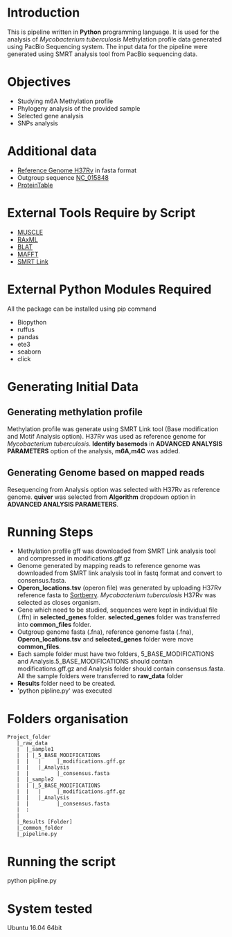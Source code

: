 # Introduction

This is pipeline written in **Python** programming language. It is used for the analysis of *Mycobacterium tuberculosis* Methylation profile data generated using PacBio Sequencing system. The input data for the pipeline were generated using SMRT analysis tool from PacBio sequencing data.

# Objectives

- Studying m6A Methylation profile
- Phylogeny analysis of the provided sample
- Selected gene analysis
- SNPs analysis

# Additional data

- [Reference Genome H37Rv](ftp://ftp.ncbi.nlm.nih.gov/genomes/all/GCF/000/195/955/GCF_000195955.2_ASM19595v2/GCF_000195955.2_ASM19595v2_genomic.fna.gz) in fasta format
- Outgroup sequence [NC_015848](https://www.ncbi.nlm.nih.gov/genome/?term=NC_015848)
- [ProteinTable](https://www.ncbi.nlm.nih.gov/genome/proteins/166?genome_assembly_id=159857)

# External Tools Require by Script
- [MUSCLE](https://www.drive5.com/muscle/)
- [RAxML](https://sco.h-its.org/exelixis/web/software/raxml/)
- [BLAT](http://hgdownload.cse.ucsc.edu/admin/exe/linux.x86_64/blat/)
- [MAFFT](https://mafft.cbrc.jp/alignment/software/)
- [SMRT Link](https://www.pacb.com/support/software-downloads/)


# External  Python Modules  Required

All the package can be installed using pip command

- Biopython
- ruffus
- pandas
- ete3
- seaborn
- click

# Generating Initial Data

## Generating methylation profile

Methylation profile was generate using SMRT Link tool (Base modification and Motif Analysis option). H37Rv was used as reference genome for  *Mycobacterium tuberculosis*.
**Identify basemods** in **ADVANCED ANALYSIS PARAMETERS** option of the analysis, **m6A,m4C** was added.

## Generating Genome based on mapped reads

Resequencing from Analysis option was selected with H37Rv as reference genome. **quiver** was selected from **Algorithm** dropdown option in **ADVANCED ANALYSIS PARAMETERS**.

# Running Steps

- Methylation profile gff was downloaded from SMRT Link analysis tool and compressed in modifications.gff.gz
- Genome generated by mapping reads to reference genome was downloaded from SMRT link analysis tool in fastq format and convert to consensus.fasta.
- __Operon_locations.tsv__ (operon file) was generated by uploading H37Rv reference fasta to [Sortberry](http://www.softberry.com/berry.phtml?topic=fgenesb&group=programs&subgroup=gfindb). _Mycobacterium tuberculosis_ H37Rv was selected as closes organism.
- Gene which need to be  studied, sequences were kept in individual file (.ffn) in __selected_genes__ folder. __selected_genes__ folder was transferred into __common_files__ folder.
- Outgroup genome fasta (.fna), reference genome fasta (.fna), __Operon_locations.tsv__ and __selected_genes__ folder were move __common_files__.
- Each sample folder must have two folders, 5_BASE_MODIFICATIONS and Analysis.5_BASE_MODIFICATIONS should contain modifications.gff.gz and Analysis folder should contain consensus.fasta. All the sample folders were transferred to __raw_data__ folder
- __Results__ folder need to be created.
- 'python pipline.py' was executed


# Folders organisation
```
Project_folder
   |_raw_data
   |  |_sample1
   |  |	|_5_BASE_MODIFICATIONS
   |  |   |		|_modifications.gff.gz
   |  |   |_Analysis
   |  |   		|_consensus.fasta
   |  |_sample2
   |  |	|_5_BASE_MODIFICATIONS
   |  |   |		|_modifications.gff.gz
   |  |   |_Analysis
   |  |   		|_consensus.fasta
   |  :
   |
   |_Results [Folder]
   |_common_folder
   |_pipeline.py
```

# Running the script

python pipline.py


# System tested

Ubuntu 16.04 64bit
